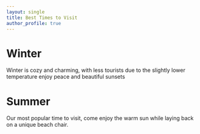 ```yaml
---
layout: single
title: Best Times to Visit
author_profile: true
---
```


#

# Winter

Winter is cozy and charming, with less tourists due to the slightly lower temperature enjoy peace and beautiful sunsets

# Summer

Our most popular time to visit, come enjoy the warm sun while laying back on a unique beach chair.